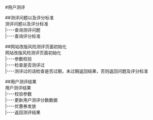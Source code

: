 #用户测评

##测评问题以及评分标准<br>
测评问题以及评分标准<br>
|----查询测评问题<br>
|----查询评分标准<br>


##网站改版风险测评页面初始化<br>
网站改版风险测评页面初始化<br>
|----参数校验<br>
|----检查是否测评过<br>
|----测评过的话检查是否过期，未过期返回结果，否则返回问题及评分标准<br>


##用户测评结果<br>
用户测评结果<br>
|----校验参数<br>
|----更新用户测评分数数据<br>
|----优惠券发放<br>
|----返回测评结果<br>